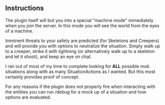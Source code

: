 ## Instructions
The plugin itself will but you into a special "machine mode" immediately when you join the server. In this mode you will see the world from the eyes of a machine.

Imminent threats to your safety are predicted (for Skeletons and Creepers) and will provide you with options to neutralize the situation. Simply walk up to a creeper, strike it with lightning (or alternatively walk up to a skeleton and let it shoot), and keep an eye on chat.

I ran out of most of my time to complete looking for __ALL__ possible mob situations along with as many SituationActions as I wanted. But this most certainly provides proof of concept.

For any reasons if the plugin does not properly fire when interacting with the entities you can run /debug for a mock up of a situation and how options are evaluated.
